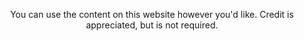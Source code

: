 <p style="text-align: center;">You can use the content on this website however you'd like. Credit is appreciated, but is not required.</p>